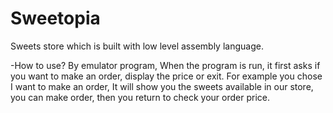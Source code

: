 # Sweetopia
Sweets store which is built with low level assembly language.

-How to use?
By emulator program, When the program is run, it first asks if you want to make an order, display the price or exit.                                                                                                 For example you chose I want to make an order, It will show you the sweets available in our store, you can make order, then you return to check your order price.




